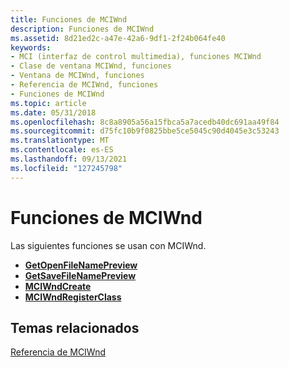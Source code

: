 ```yaml
---
title: Funciones de MCIWnd
description: Funciones de MCIWnd
ms.assetid: 8d21ed2c-a47e-42a6-9df1-2f24b064fe40
keywords:
- MCI (interfaz de control multimedia), funciones MCIWnd
- Clase de ventana MCIWnd, funciones
- Ventana de MCIWnd, funciones
- Referencia de MCIWnd, funciones
- Funciones de MCIWnd
ms.topic: article
ms.date: 05/31/2018
ms.openlocfilehash: 8c8a8905a56a15fbca5a7acedb40dc691aa49f84
ms.sourcegitcommit: d75fc10b9f0825bbe5ce5045c90d4045e3c53243
ms.translationtype: MT
ms.contentlocale: es-ES
ms.lasthandoff: 09/13/2021
ms.locfileid: "127245798"
---
```

# <a name="mciwnd-functions"></a>Funciones de MCIWnd

Las siguientes funciones se usan con MCIWnd.

-   [**GetOpenFileNamePreview**](/windows/desktop/api/Vfw/nf-vfw-getopenfilenamepreviewa)
-   [**GetSaveFileNamePreview**](/windows/desktop/api/Vfw/nf-vfw-getsavefilenamepreviewa)
-   [**MCIWndCreate**](/windows/desktop/api/Vfw/nf-vfw-mciwndcreatea)
-   [**MCIWndRegisterClass**](/windows/desktop/api/Vfw/nf-vfw-mciwndregisterclass)

## <a name="related-topics"></a>Temas relacionados

<dl> <dt>

[Referencia de MCIWnd](mciwnd-reference.md)
</dt> </dl>

 

 




